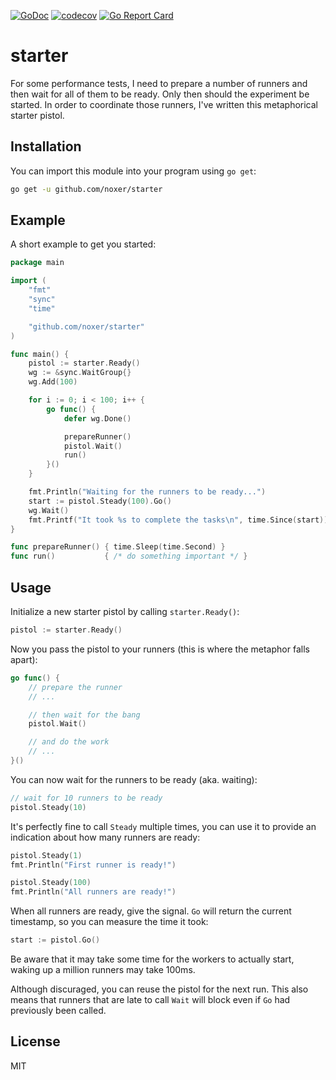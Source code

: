[![GoDoc](https://godoc.org/github.com/noxer/starter?status.svg)](https://godoc.org/github.com/noxer/starter)
[![codecov](https://codecov.io/gh/noxer/starter/branch/master/graph/badge.svg)](https://codecov.io/gh/noxer/starter)
[![Go Report Card](https://goreportcard.com/badge/github.com/noxer/starter)](https://goreportcard.com/report/github.com/noxer/starter)

# starter
For some performance tests, I need to prepare a number of runners and then wait for all of them to be ready. Only then should the experiment be started. In order to coordinate those runners, I've written this metaphorical starter pistol.

## Installation
You can import this module into your program using `go get`:

```sh
go get -u github.com/noxer/starter
```

## Example
A short example to get you started:

```go
package main

import (
	"fmt"
	"sync"
	"time"

	"github.com/noxer/starter"
)

func main() {
	pistol := starter.Ready()
	wg := &sync.WaitGroup{}
	wg.Add(100)

	for i := 0; i < 100; i++ {
		go func() {
			defer wg.Done()

			prepareRunner()
			pistol.Wait()
			run()
		}()
	}

	fmt.Println("Waiting for the runners to be ready...")
	start := pistol.Steady(100).Go()
	wg.Wait()
	fmt.Printf("It took %s to complete the tasks\n", time.Since(start))
}

func prepareRunner() { time.Sleep(time.Second) }
func run()           { /* do something important */ }
```

## Usage
Initialize a new starter pistol by calling `starter.Ready()`:

```go
pistol := starter.Ready()
```

Now you pass the pistol to your runners (this is where the metaphor falls apart):

```go
go func() {
    // prepare the runner
    // ...

    // then wait for the bang
    pistol.Wait()

    // and do the work
    // ...
}()
```

You can now wait for the runners to be ready (aka. waiting):

```go
// wait for 10 runners to be ready
pistol.Steady(10)
```

It's perfectly fine to call `Steady` multiple times, you can use it to provide an indication about how many runners are ready:

```go
pistol.Steady(1)
fmt.Println("First runner is ready!")

pistol.Steady(100)
fmt.Println("All runners are ready!")
```

When all runners are ready, give the signal. `Go` will return the current timestamp, so you can measure the time it took:

```go
start := pistol.Go()
```

Be aware that it may take some time for the workers to actually start, waking up a million runners may take 100ms.

Although discuraged, you can reuse the pistol for the next run. This also means that runners that are late to call `Wait` will block even if `Go` had previously been called.

## License
MIT
